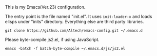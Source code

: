 This is my Emacs(Ver.23) configuration.

The entry point is the file named "init.el". It uses `init-loader-x` and loads elisps under "inits" directory. Everything else are third party libraries.

    git clone https://github.com/Altech/emacs-config.git ~/.emacs.d

Please byte-compile js2.el, if using JavaScript.

    emacs -batch -f batch-byte-compile ~/.emacs.d/js/js2.el
